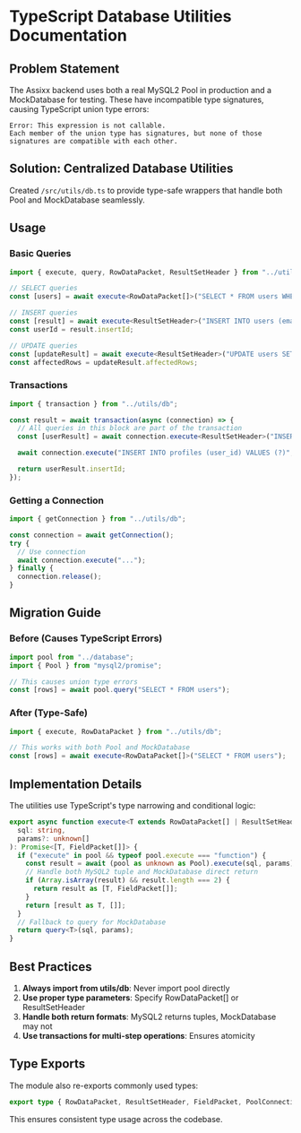 # TypeScript Database Utilities Documentation

## Problem Statement

The Assixx backend uses both a real MySQL2 Pool in production and a MockDatabase for testing. These have incompatible type signatures, causing TypeScript union type errors:

```
Error: This expression is not callable.
Each member of the union type has signatures, but none of those signatures are compatible with each other.
```

## Solution: Centralized Database Utilities

Created `/src/utils/db.ts` to provide type-safe wrappers that handle both Pool and MockDatabase seamlessly.

## Usage

### Basic Queries

```typescript
import { execute, query, RowDataPacket, ResultSetHeader } from "../utils/db";

// SELECT queries
const [users] = await execute<RowDataPacket[]>("SELECT * FROM users WHERE tenant_id = ?", [tenantId]);

// INSERT queries
const [result] = await execute<ResultSetHeader>("INSERT INTO users (email, name) VALUES (?, ?)", [email, name]);
const userId = result.insertId;

// UPDATE queries
const [updateResult] = await execute<ResultSetHeader>("UPDATE users SET name = ? WHERE id = ?", [newName, userId]);
const affectedRows = updateResult.affectedRows;
```

### Transactions

```typescript
import { transaction } from "../utils/db";

const result = await transaction(async (connection) => {
  // All queries in this block are part of the transaction
  const [userResult] = await connection.execute<ResultSetHeader>("INSERT INTO users (email) VALUES (?)", [email]);

  await connection.execute("INSERT INTO profiles (user_id) VALUES (?)", [userResult.insertId]);

  return userResult.insertId;
});
```

### Getting a Connection

```typescript
import { getConnection } from "../utils/db";

const connection = await getConnection();
try {
  // Use connection
  await connection.execute("...");
} finally {
  connection.release();
}
```

## Migration Guide

### Before (Causes TypeScript Errors)

```typescript
import pool from "../database";
import { Pool } from "mysql2/promise";

// This causes union type errors
const [rows] = await pool.query("SELECT * FROM users");
```

### After (Type-Safe)

```typescript
import { execute, RowDataPacket } from "../utils/db";

// This works with both Pool and MockDatabase
const [rows] = await execute<RowDataPacket[]>("SELECT * FROM users");
```

## Implementation Details

The utilities use TypeScript's type narrowing and conditional logic:

```typescript
export async function execute<T extends RowDataPacket[] | ResultSetHeader>(
  sql: string,
  params?: unknown[]
): Promise<[T, FieldPacket[]]> {
  if ("execute" in pool && typeof pool.execute === "function") {
    const result = await (pool as unknown as Pool).execute(sql, params);
    // Handle both MySQL2 tuple and MockDatabase direct return
    if (Array.isArray(result) && result.length === 2) {
      return result as [T, FieldPacket[]];
    }
    return [result as T, []];
  }
  // Fallback to query for MockDatabase
  return query<T>(sql, params);
}
```

## Best Practices

1. **Always import from utils/db**: Never import pool directly
2. **Use proper type parameters**: Specify RowDataPacket[] or ResultSetHeader
3. **Handle both return formats**: MySQL2 returns tuples, MockDatabase may not
4. **Use transactions for multi-step operations**: Ensures atomicity

## Type Exports

The module also re-exports commonly used types:

```typescript
export type { RowDataPacket, ResultSetHeader, FieldPacket, PoolConnection };
```

This ensures consistent type usage across the codebase.
